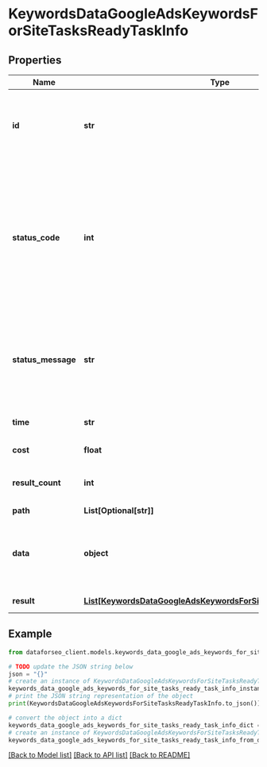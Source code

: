 # KeywordsDataGoogleAdsKeywordsForSiteTasksReadyTaskInfo


## Properties

Name | Type | Description | Notes
------------ | ------------- | ------------- | -------------
**id** | **str** | task identifier unique task identifier in our system in the UUID format | [optional] 
**status_code** | **int** | status code of the task generated by DataForSEO, can be within the following range: 10000-60000 you can find the full list of the response codes here | [optional] 
**status_message** | **str** | informational message of the task you can find the full list of general informational messages here | [optional] 
**time** | **str** | execution time, seconds | [optional] 
**cost** | **float** | total tasks cost, USD | [optional] 
**result_count** | **int** | number of elements in the result array | [optional] 
**path** | **List[Optional[str]]** | URL path | [optional] 
**data** | **object** | contains the same parameters that you specified in the POST request | [optional] 
**result** | [**List[KeywordsDataGoogleAdsKeywordsForSiteTasksReadyResultInfo]**](KeywordsDataGoogleAdsKeywordsForSiteTasksReadyResultInfo.md) | array of results | [optional] 

## Example

```python
from dataforseo_client.models.keywords_data_google_ads_keywords_for_site_tasks_ready_task_info import KeywordsDataGoogleAdsKeywordsForSiteTasksReadyTaskInfo

# TODO update the JSON string below
json = "{}"
# create an instance of KeywordsDataGoogleAdsKeywordsForSiteTasksReadyTaskInfo from a JSON string
keywords_data_google_ads_keywords_for_site_tasks_ready_task_info_instance = KeywordsDataGoogleAdsKeywordsForSiteTasksReadyTaskInfo.from_json(json)
# print the JSON string representation of the object
print(KeywordsDataGoogleAdsKeywordsForSiteTasksReadyTaskInfo.to_json())

# convert the object into a dict
keywords_data_google_ads_keywords_for_site_tasks_ready_task_info_dict = keywords_data_google_ads_keywords_for_site_tasks_ready_task_info_instance.to_dict()
# create an instance of KeywordsDataGoogleAdsKeywordsForSiteTasksReadyTaskInfo from a dict
keywords_data_google_ads_keywords_for_site_tasks_ready_task_info_from_dict = KeywordsDataGoogleAdsKeywordsForSiteTasksReadyTaskInfo.from_dict(keywords_data_google_ads_keywords_for_site_tasks_ready_task_info_dict)
```
[[Back to Model list]](../README.md#documentation-for-models) [[Back to API list]](../README.md#documentation-for-api-endpoints) [[Back to README]](../README.md)


